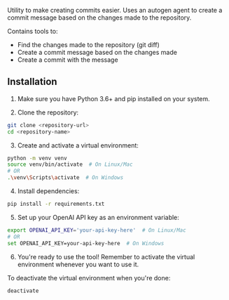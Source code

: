 Utility to make creating commits easier.
Uses an autogen agent to create a commit message based on the changes made to the repository.

Contains tools to:
 - Find the changes made to the repository (git diff)
 - Create a commit message based on the changes made
 - Create a commit with the message

## Installation

1. Make sure you have Python 3.6+ and pip installed on your system.

2. Clone the repository:
```bash
git clone <repository-url>
cd <repository-name>
```

3. Create and activate a virtual environment:
```bash
python -m venv venv
source venv/bin/activate  # On Linux/Mac
# OR
.\venv\Scripts\activate  # On Windows
```

4. Install dependencies:
```bash
pip install -r requirements.txt
```

5. Set up your OpenAI API key as an environment variable:
```bash
export OPENAI_API_KEY='your-api-key-here'  # On Linux/Mac
# OR
set OPENAI_API_KEY=your-api-key-here  # On Windows
```

6. You're ready to use the tool! Remember to activate the virtual environment whenever you want to use it.

To deactivate the virtual environment when you're done:
```bash
deactivate
```
